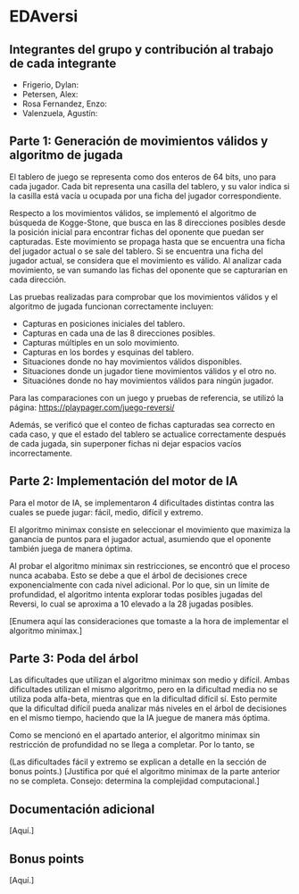 # EDAversi

## Integrantes del grupo y contribución al trabajo de cada integrante

* Frigerio, Dylan: 
* Petersen, Alex:
* Rosa Fernandez, Enzo:
* Valenzuela, Agustín:

## Parte 1: Generación de movimientos válidos y algoritmo de jugada

El tablero de juego se representa como dos enteros de 64 bits, uno para cada jugador. Cada bit representa una casilla del tablero, 
y su valor indica si la casilla está vacía u ocupada por una ficha del jugador correspondiente.

Respecto a los movimientos válidos, se implementó el algoritmo de búsqueda de Kogge-Stone, que busca en las 8 direcciones posibles
desde la posición inicial para encontrar fichas del oponente que puedan ser capturadas. Este movimiento se propaga hasta que 
se encuentra una ficha del jugador actual o se sale del tablero. Si se encuentra una ficha del jugador actual, se considera que
el movimiento es válido. Al analizar cada movimiento, se van sumando las fichas del oponente que se capturarían en cada dirección.

Las pruebas realizadas para comprobar que los movimientos válidos y el algoritmo de jugada funcionan correctamente incluyen:
* Capturas en posiciones iniciales del tablero.
* Capturas en cada una de las 8 direcciones posibles.
* Capturas múltiples en un solo movimiento.
* Capturas en los bordes y esquinas del tablero.
* Situaciones donde no hay movimientos válidos disponibles.
* Situaciones donde un jugador tiene movimientos válidos y el otro no.
* Situaciónes donde no hay movimientos válidos para ningún jugador.

Para las comparaciones con un juego y pruebas de referencia, se utilizó la página:
https://playpager.com/juego-reversi/
 
Además, se verificó que el conteo de fichas capturadas sea correcto en cada caso, y que el estado del tablero se actualice correctamente
después de cada jugada, sin superponer fichas ni dejar espacios vacíos incorrectamente.

## Parte 2: Implementación del motor de IA

Para el motor de IA, se implementaron 4 dificultades distintas contra las cuales se puede jugar: fácil, medio, difícil y extremo.

El algoritmo minimax consiste en seleccionar el movimiento que maximiza la ganancia de puntos para el jugador actual, 
asumiendo que el oponente también juega de manera óptima.

Al probar el algoritmo minimax sin restricciones, se encontró que el proceso nunca acababa. Esto se debe
a que el árbol de decisiones crece exponencialmente con cada nivel adicional. Por lo que, sin un límite
de profundidad, el algoritmo intenta explorar todas posibles jugadas del Reversi, lo cual se aproxima
a 10 elevado a la 28 jugadas posibles.


[Enumera aquí las consideraciones que tomaste a la hora de implementar el algoritmo minimax.]

## Parte 3: Poda del árbol

Las dificultades que utilizan el algoritmo minimax son medio y difícil. Ambas dificultades utilizan el mismo algoritmo, pero en 
la dificultad media no se utiliza poda alfa-beta, mientras que en la dificultad difícil sí. Esto permite que la dificultad difícil 
pueda analizar más niveles en el árbol de decisiones en el mismo tiempo, haciendo que la IA juegue de manera más óptima.

Como se mencionó en el apartado anterior, el algoritmo minimax sin restricción de profundidad no se llega
a completar. Por lo tanto, se 

(Las dificultades fácil y extremo se explican a detalle en la sección de bonus points.)
[Justifica por qué el algoritmo minimax de la parte anterior no se completa. Consejo: determina la complejidad computacional.]

## Documentación adicional



[Aquí.]

## Bonus points

[Aquí.]

